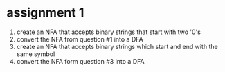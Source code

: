 # assignment 1

1.  create an NFA that accepts binary strings that start with two '0's
2.  convert the NFA from question #1 into a DFA
3.  create an NFA that accepts binary strings which start and end with the same symbol
4.  convert the NFA form question #3 into a DFA


